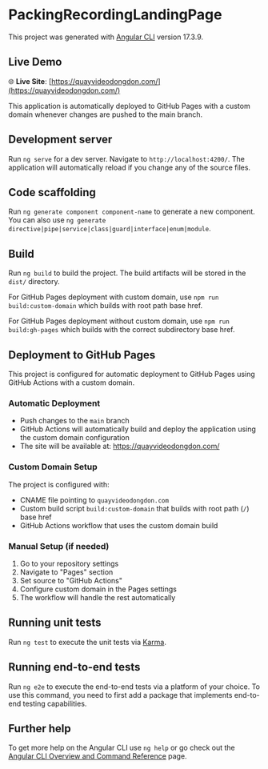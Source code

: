 # PackingRecordingLandingPage

This project was generated with [Angular CLI](https://github.com/angular/angular-cli) version 17.3.9.

## Live Demo

🌐 **Live Site**: [https://quayvideodongdon.com/](https://quayvideodongdon.com/)

This application is automatically deployed to GitHub Pages with a custom domain whenever changes are pushed to the main branch.

## Development server

Run `ng serve` for a dev server. Navigate to `http://localhost:4200/`. The application will automatically reload if you change any of the source files.

## Code scaffolding

Run `ng generate component component-name` to generate a new component. You can also use `ng generate directive|pipe|service|class|guard|interface|enum|module`.

## Build

Run `ng build` to build the project. The build artifacts will be stored in the `dist/` directory.

For GitHub Pages deployment with custom domain, use `npm run build:custom-domain` which builds with root path base href.

For GitHub Pages deployment without custom domain, use `npm run build:gh-pages` which builds with the correct subdirectory base href.

## Deployment to GitHub Pages

This project is configured for automatic deployment to GitHub Pages using GitHub Actions with a custom domain.

### Automatic Deployment
- Push changes to the `main` branch
- GitHub Actions will automatically build and deploy the application using the custom domain configuration
- The site will be available at: https://quayvideodongdon.com/

### Custom Domain Setup
The project is configured with:
- CNAME file pointing to `quayvideodongdon.com`
- Custom build script `build:custom-domain` that builds with root path (`/`) base href
- GitHub Actions workflow that uses the custom domain build

### Manual Setup (if needed)
1. Go to your repository settings
2. Navigate to "Pages" section
3. Set source to "GitHub Actions"
4. Configure custom domain in the Pages settings
5. The workflow will handle the rest automatically

## Running unit tests

Run `ng test` to execute the unit tests via [Karma](https://karma-runner.github.io).

## Running end-to-end tests

Run `ng e2e` to execute the end-to-end tests via a platform of your choice. To use this command, you need to first add a package that implements end-to-end testing capabilities.

## Further help

To get more help on the Angular CLI use `ng help` or go check out the [Angular CLI Overview and Command Reference](https://angular.io/cli) page.
